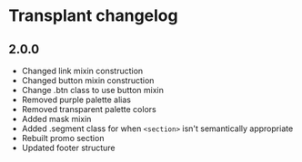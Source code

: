 # Transplant changelog

## 2.0.0

- Changed link mixin construction
- Changed button mixin construction
- Change .btn class to use button mixin
- Removed purple palette alias
- Removed transparent palette colors
- Added mask mixin
- Added .segment class for when `<section>` isn't semantically appropriate
- Rebuilt promo section
- Updated footer structure